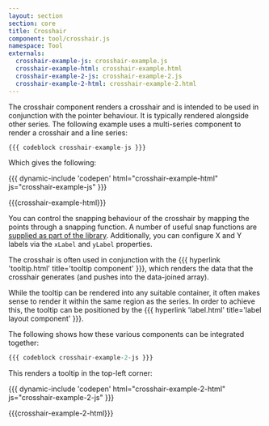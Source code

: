 ```yaml
---
layout: section
section: core
title: Crosshair
component: tool/crosshair.js
namespace: Tool
externals:
  crosshair-example-js: crosshair-example.js
  crosshair-example-html: crosshair-example.html
  crosshair-example-2-js: crosshair-example-2.js
  crosshair-example-2-html: crosshair-example-2.html
---
```


The crosshair component renders a crosshair and is intended to be used in conjunction with the pointer behaviour. It is typically rendered alongside other series. The following example uses a multi-series component to render a crosshair and a line series:

```js
{{{ codeblock crosshair-example-js }}}
```

Which gives the following:

{{{ dynamic-include 'codepen' html="crosshair-example-html" js="crosshair-example-js" }}}

{{{crosshair-example-html}}}
<script type="text/javascript">
{{{crosshair-example-js}}}
</script>

You can control the snapping behaviour of the crosshair by mapping the points through a snapping function. A number of useful snap functions are [supplied as part of the library]({{package.repository.url}}/blob/master/src/util/snap.js). Additionally, you can configure X and Y labels via the `xLabel` and `yLabel` properties.

The crosshair is often used in conjunction with the {{{ hyperlink 'tooltip.html' title='tooltip component' }}}, which renders the data that the crosshair generates (and pushes into the data-joined array).

While the tooltip can be rendered into any suitable container, it often makes sense to render it within the same region as the series. In order to achieve this, the tooltip can be positioned by the {{{ hyperlink 'label.html' title='label layout component' }}}.

The following shows how these various components can be integrated together:

```js
{{{ codeblock crosshair-example-2-js }}}
```

This renders a tooltip in the top-left corner:

{{{ dynamic-include 'codepen' html="crosshair-example-2-html" js="crosshair-example-2-js" }}}

{{{crosshair-example-2-html}}}
<script type="text/javascript">
{{{crosshair-example-2-js}}}
</script>
